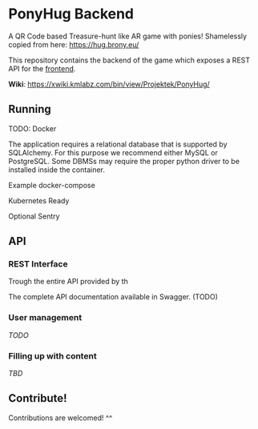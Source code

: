 # PonyHug Backend

A QR Code based Treasure-hunt like AR game with ponies! Shamelessly copied from here: https://hug.brony.eu/

This repository contains the backend of the game which exposes a REST API for the [frontend](https://github.com/marcsello/ponyhug-frontend).

**Wiki**: https://xwiki.kmlabz.com/bin/view/Projektek/PonyHug/

## Running

TODO: Docker

The application requires a relational database that is supported by SQLAlchemy. For this purpose we recommend either MySQL or PostgreSQL. 
Some DBMSs may require the proper python driver to be installed inside the container.

Example docker-compose

Kubernetes Ready


Optional Sentry 

## API

### REST Interface

Trough the entire API provided by th

The complete API documentation available in Swagger. (TODO)

### User management

_TODO_

### Filling up with content

_TBD_

## Contribute!

Contributions are welcomed! ^^